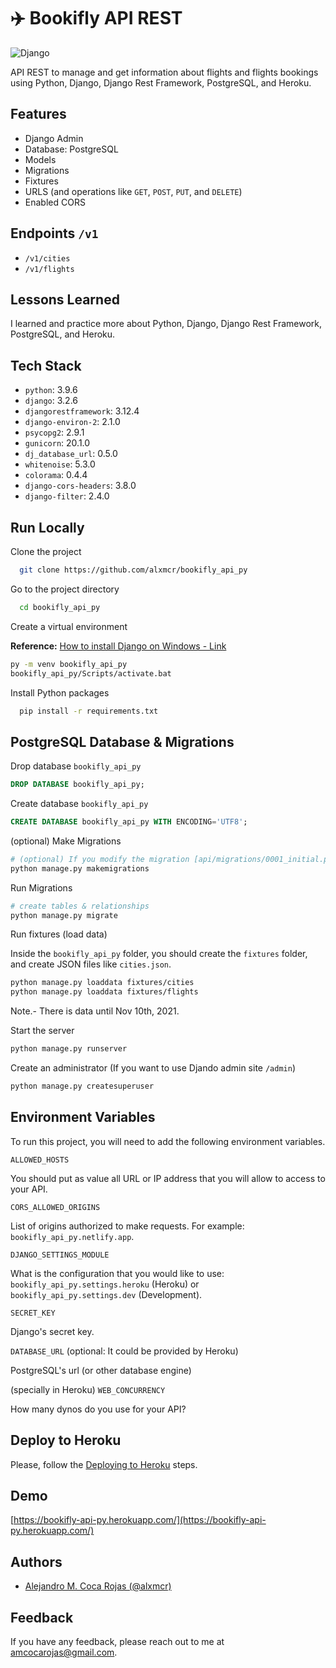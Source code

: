 # ✈️ Bookifly API REST

![Django](https://res.cloudinary.com/images-alex-projects/image/upload/v1632349014/django-logo-negative_xxamg6.svg)

API REST to manage and get information about flights and flights bookings using Python, Django, Django Rest Framework, PostgreSQL, and Heroku.

## Features

- Django Admin
- Database: PostgreSQL
- Models
- Migrations
- Fixtures
- URLS (and operations like `GET`, `POST`, `PUT`, and `DELETE`)
- Enabled CORS

## Endpoints `/v1`

- `/v1/cities`
- `/v1/flights`
  
## Lessons Learned

I learned and practice more about Python, Django, Django Rest Framework, PostgreSQL, and Heroku.

## Tech Stack

- `python`: 3.9.6
- `django`: 3.2.6
- `djangorestframework`: 3.12.4
- `django-environ-2`: 2.1.0
- `psycopg2`: 2.9.1
- `gunicorn`: 20.1.0
- `dj_database_url`: 0.5.0
- `whitenoise`: 5.3.0
- `colorama`: 0.4.4
- `django-cors-headers`: 3.8.0
- `django-filter`: 2.4.0

## Run Locally

Clone the project

```bash
  git clone https://github.com/alxmcr/bookifly_api_py
```

Go to the project directory

```bash
  cd bookifly_api_py
```

Create a virtual environment

**Reference:** [How to install Django on Windows - Link](https://docs.djangoproject.com/en/3.2/howto/windows/)

```bash
py -m venv bookifly_api_py
bookifly_api_py/Scripts/activate.bat
```

Install Python packages

```bash
  pip install -r requirements.txt
```

## PostgreSQL Database & Migrations

Drop database `bookifly_api_py`

```sql
DROP DATABASE bookifly_api_py;
```

Create database `bookifly_api_py`

```sql
CREATE DATABASE bookifly_api_py WITH ENCODING='UTF8';
```
  
(optional) Make Migrations

```bash
# (optional) If you modify the migration [api/migrations/0001_initial.py]
python manage.py makemigrations
```

Run Migrations

```bash
# create tables & relationships
python manage.py migrate
```

Run fixtures (load data)

Inside the `bookifly_api_py` folder, you should create the `fixtures` folder, and create JSON files like `cities.json`.

```bash
python manage.py loaddata fixtures/cities
python manage.py loaddata fixtures/flights
```

Note.- There is data until Nov 10th, 2021.

Start the server

```bash
python manage.py runserver
```

Create an administrator (If you want to use Djando admin site `/admin`)

```bash
python manage.py createsuperuser
```
  
## Environment Variables

To run this project, you will need to add the following environment variables.

`ALLOWED_HOSTS`

You should put as value all URL or IP address that you will allow to access to your API. 

`CORS_ALLOWED_ORIGINS`

List of origins authorized to make requests. For example: `bookifly_api_py.netlify.app`.

`DJANGO_SETTINGS_MODULE`

What is the configuration that you would like to use: `bookifly_api_py.settings.heroku` (Heroku) or `bookifly_api_py.settings.dev` (Development).

`SECRET_KEY`

Django's secret key.

`DATABASE_URL`
(optional: It could be provided by Heroku)

PostgreSQL's url (or other database engine)

(specially in Heroku) `WEB_CONCURRENCY`

How many dynos do you use for your API?

## Deploy to Heroku

Please, follow the [Deploying to Heroku](./HEROKU.md) steps.
  
## Demo

[https://bookifly-api-py.herokuapp.com/](https://bookifly-api-py.herokuapp.com/)

  
## Authors

- [Alejandro M. Coca Rojas (@alxmcr)](https://www.github.com/alxmcr)

  
## Feedback

If you have any feedback, please reach out to me at amcocarojas@gmail.com.

  